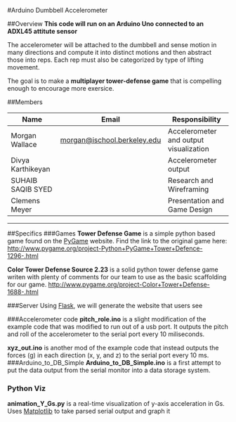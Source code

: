 #Arduino Dumbbell Accelerometer

##Overview
**This code will run on an Arduino Uno connected to an ADXL45 attitute sensor**

The accelerometer will be attached to the dumbbell and sense motion in many directions and compute it into distinct motions and then abstract those into reps. Each rep must also be categorized by type of lifting movement. 

The goal is to make a **multiplayer tower-defense game** that is compelling enough to encourage more exersice.

##Members

Name | Email | Responsibility
------------ | ------------- | ------------
Morgan Wallace | morgan@ischool.berkeley.edu  | Accelerometer and output visualization
Divya Karthikeyan |   | Accelerometer output
SUHAIB SAQIB SYED|| Research and Wireframing
Clemens Meyer|| Presentation and Game Design

---
##Specifics
###Games
**Tower Defense Game** is a simple python based game found on the [PyGame](http://pygame.org) website.
Find the link to the original game here: 
<http://www.pygame.org/project-Python+PyGame+Tower+Defence-1296-.html>

**Color Tower Defense Source 2.23** is a solid python tower defense game writen with plenty of comments for our team to use as the basic scaffolding for our game.
<http://www.pygame.org/project-Color+Tower+Defense-1688-.html>

###Server
Using [Flask](http://flask.pocoo.org/), we will generate the website that users see

###Accelerometer code
**pitch_role.ino** is a slight modification of the example code that was modified to run out of a usb port. It outputs the pitch and roll of the accelerometer to the serial port every 10 miliseconds. 

**xyz_out.ino** is another mod of the example code that instead outputs the forces (g) in each direction (x, y, and z) to the serial port every 10 ms.
###Arduino_to_DB_Simple
**Arduino_to_DB_Simple.ino** is a first attempt to put the data output from the serial monitor into a data storage system. 
### Python Viz
**animation_Y_Gs.py** is a real-time visualization of y-axis acceleration in Gs. Uses [Matplotlib](http://matplotlib.org) to take parsed serial output and graph it
